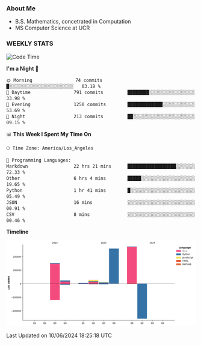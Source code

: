 ### About Me

- B.S. Mathematics, concetrated in Computation
- MS Computer Science at UCR


### WEEKLY STATS
<!--START_SECTION:waka-->
![Code Time](http://img.shields.io/badge/Code%20Time-153%20hrs%206%20mins-blue)

**I'm a Night 🦉** 

```text
🌞 Morning                74 commits          █░░░░░░░░░░░░░░░░░░░░░░░░   03.18 % 
🌆 Daytime                791 commits         ████████░░░░░░░░░░░░░░░░░   33.98 % 
🌃 Evening                1250 commits        █████████████░░░░░░░░░░░░   53.69 % 
🌙 Night                  213 commits         ██░░░░░░░░░░░░░░░░░░░░░░░   09.15 % 
```


📊 **This Week I Spent My Time On** 

```text
🕑︎ Time Zone: America/Los_Angeles

💬 Programming Languages: 
Markdown                 22 hrs 21 mins      ██████████████████░░░░░░░   72.33 % 
Other                    6 hrs 4 mins        █████░░░░░░░░░░░░░░░░░░░░   19.65 % 
Python                   1 hr 41 mins        █░░░░░░░░░░░░░░░░░░░░░░░░   05.49 % 
JSON                     16 mins             ░░░░░░░░░░░░░░░░░░░░░░░░░   00.91 % 
CSV                      8 mins              ░░░░░░░░░░░░░░░░░░░░░░░░░   00.46 % 
```

**Timeline**

![Lines of Code chart](https://raw.githubusercontent.com/nickocruzm/nickocruzm/main/assets/bar_graph.png)


 Last Updated on 10/06/2024 18:25:18 UTC
<!--END_SECTION:waka-->
